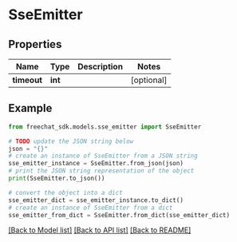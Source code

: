 # SseEmitter


## Properties

Name | Type | Description | Notes
------------ | ------------- | ------------- | -------------
**timeout** | **int** |  | [optional] 

## Example

```python
from freechat_sdk.models.sse_emitter import SseEmitter

# TODO update the JSON string below
json = "{}"
# create an instance of SseEmitter from a JSON string
sse_emitter_instance = SseEmitter.from_json(json)
# print the JSON string representation of the object
print(SseEmitter.to_json())

# convert the object into a dict
sse_emitter_dict = sse_emitter_instance.to_dict()
# create an instance of SseEmitter from a dict
sse_emitter_from_dict = SseEmitter.from_dict(sse_emitter_dict)
```
[[Back to Model list]](../README.md#documentation-for-models) [[Back to API list]](../README.md#documentation-for-api-endpoints) [[Back to README]](../README.md)


